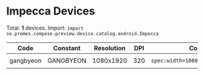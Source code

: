 # Impecca Devices

Total: **1** devices. Import: `import se.premex.compose.preview.device.catalog.android.Impecca`

| Code | Constant | Resolution | DPI | Compose Spec | Preview Usage |
|------|----------|------------|-----|-------------|---------------|
| gangbyeon | GANGBYEON | 1080x1920 | 320 | `spec:width=1080px,height=1920px,dpi=320` | `@Preview(device = Impecca.GANGBYEON)` |

<!-- Generated automatically. Do not edit manually. -->
